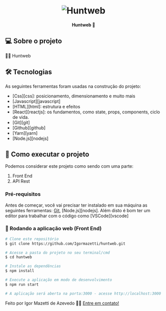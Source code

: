 <h1 align="center">
    <img alt="Huntweb" title="#Huntweb" src="./assets/presentation" />
</h1>

<h4 align="center"> 
	Huntweb 🚀
</h4>

## 💻 Sobre o projeto

🐱‍🏍 Huntweb

## 🛠 Tecnologias

As seguintes ferramentas foram usadas na construção do projeto:

- [Css][css]: posicionamento, dimensionamento e muito mais
- [Javascript][javascript]
- [HTML][html]: estrutura e efeitos
- [React][reactjs]: os fundamentos, como state, props, components, ciclo de vida.
- [Git][git]
- [Github][github]
- [Yarn][yarn]
- [Node.js][nodejs]

## 🚀 Como executar o projeto

Podemos considerar este projeto como sendo com uma parte:

1. Front End
2. API Rest

### Pré-requisitos

Antes de começar, você vai precisar ter instalado em sua máquina as seguintes ferramentas:
[Git](https://git-scm.com), [Node.js][nodejs].
Além disto é bom ter um editor para trabalhar com o código como [VSCode][vscode]

### 🧭 Rodando a aplicação web (Front End)

```bash
# Clone este repositório
$ git clone https://github.com/Igormazetti/huntweb.git

# Acesse a pasta do projeto no seu terminal/cmd
$ cd huntweb

# Instale as dependências
$ npm install

# Execute a aplicação em modo de desenvolvimento
$ npm run start

# A aplicação será aberta na porta:3000 - acesse http://localhost:3000

```

Feito por Igor Mazetti de Azevedo 👋🏽 [Entre em contato!](https://www.linkedin.com/in/igor-mazetti-de-azevedo-147679ba/)
